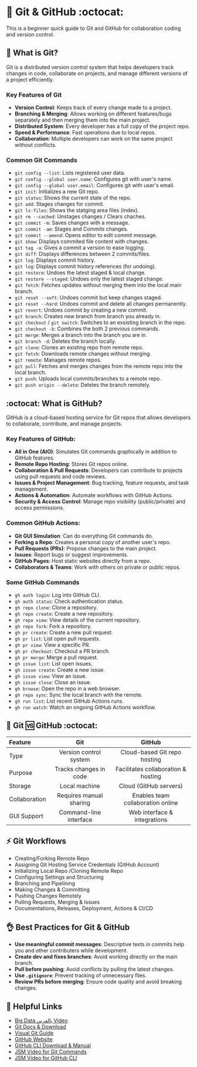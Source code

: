# :arrows_counterclockwise: Git & GitHub :octocat:
This is a beginner quick guide to Git and GitHub for collaboration coding and version control.


## :arrows_counterclockwise: What is Git?
Git is a distributed version control system that helps developers track changes in code, collaborate on projects, and manage different versions of a project efficiently.

### Key Features of Git
- **Version Control**: Keeps track of every change made to a project.
- **Branching & Merging**: Allows working on different features/bugs separately and then merging them into the main project.
- **Distributed System**: Every developer has a full copy of the project repo.
- **Speed & Performance**: Fast operations due to local repos.
- **Collaboration**: Multiple developers can work on the same project without conflicts.

### Common Git Commands
- `git config --list`: Lists registered user data.
- `git config --global user.name`: Configures git with user's name.
- `git config --global user.email`: Configures git with user's email.
- `git init`: Initializes a new Git repo.
- `git status`: Shows the current state of the repo.
- `git add`: Stages changes for commit.
- `git ls-files`: Shows the statging area files (index).
- `git rm --cached`: Unstages changes / Clears chaches.
- `git commit -m`: Saves changes with a message.
- `git commit -am`: Stages and Commits changes.
- `git commit --amend`: Opens editor to edit commit message.
- `git show`: Displays commited file content with changes.
- `git tag -a`: Gives a commit a version to ease logging.
- `git diff`: Displays differences between 2 commits/files.
- `git log`: Displays commit history.
- `git log`: Displays commit history references (for undoing).
- `git restore`: Undoes the latest staged & local change.
- `git restore --staged`: Undoes only the latest staged change.
- `git fetch`: Fetches updates without merging them into the local main branch.
- `git reset --soft`: Undoes commit but keep changes staged.
- `git reset --hard`: Undoes commit and delete all changes permanently.
- `git revert`: Undoes commit by creating a new commit.
- `git branch`: Creates new branch from branch you already in.
- `git checkout` / `git switch`: Switches to an exsisting branch in the repo.
- `git checkout -b`: Combines the both 2 previous commands.
- `git merge`: Merges a branch into the branch you are in.
- `git branch -d`: Deletes the branch locally.
- `git clone`: Clones an existing repo from remote repo.
- `git fetch`: Downloads remote changes without merging.
- `git remote`: Manages remote repos.
- `git pull`: Fetches and merges changes from the remote repo into the local branch.
- `git push`: Uploads local commits/branches to a remote repo.
- `git push origin --delete`: Deletes the branch remotely.


## :octocat: What is GitHub?
GitHub is a cloud-based hosting service for Git repos that allows developers to collaborate, contribute, and manage projects.

### Key Features of GitHub:
- **All in One (AIO)**: Simulates Git commands graphically in addition to GitHub features.
- **Remote Repo Hosting**: Stores Git repos online.
- **Collaboration & Pull Requests**: Developers can contribute to projects using pull requests and code reviews.
- **Issues & Project Management**: Bug tracking, feature requests, and task management.
- **Actions & Automation**: Automate workflows with GitHub Actions.
- **Security & Access Control**: Manage repo visibility (public/private) and access permissions.

### Common GitHub Actions:
- **Git GUI Simulation**: Can do everything Git commands do.
- **Forking a Repo**: Creates a personal copy of another user's repo.
- **Pull Requests (PRs)**: Propose changes to the main project.
- **Issues**: Report bugs or suggest improvements.
- **GitHub Pages**: Host static websites directly from a repo.
- **Collaborators & Teams**: Work with others on private or public repos.

### Some GitHub Commands
- `gh auth login`: Log into GitHub CLI.
- `gh auth status`: Check authentication status.
- `gh repo clone`: Clone a repository.
- `gh repo create`: Create a new repository.
- `gh repo view`: View details of the current repository.
- `gh repo fork`: Fork a repository.
- `gh pr create`: Create a new pull request.
- `gh pr list`: List open pull requests.
- `gh pr view`: View a specific PR.
- `gh pr checkout`: Checkout a PR branch.
- `gh pr merge`: Merge a pull request.
- `gh issue list`: List open issues.
- `gh issue create`: Create a new issue.
- `gh issue view`: View an issue.
- `gh issue close`: Close an issue.
- `gh browse`: Open the repo in a web browser.
- `gh repo sync`: Sync the local branch with the remote.
- `gh run list`: List recent GitHub Actions runs.
- `gh run watch`: Watch an ongoing GitHub Actions workflow.


## :arrows_counterclockwise: Git :vs: GitHub :octocat:
|Feature|Git|GitHub|
|:-|:-:|:-:|
|Type|Version control system|Cloud-based Git repo hosting|
|Purpose|Tracks changes in code|Facilitates collaboration & hosting|
|Storage|Local machine|Cloud (GitHub servers)|
|Collaboration|Requires manual sharing|Enables team collaboration online|
|GUI Support|Command-line interface|Web interface & integrations|


## :zap: Git Workflows
- Creating/Forking Remote Repo
- Assigning Git Hosting Service Credentials (GitHub Account)
- Initializing Local Repo /Cloning Remote Repo
- Configuring Settings and Structuring
- Branching and Pipelining
- Making Changes & Committing
- Pushing Changes Remotely
- Pulling Requests, Merging & Issues
- Documentations, Releases, Deployment, Actions & CI/CD


## :ok_hand: Best Practices for Git & GitHub
- **Use meaningful commit messages**: Descriptive texts in commits help you and other contributers while development.
- **Create dev and fixes branches**: Avoid working directly on the main branch.
- **Pull before pushing**: Avoid conflicts by pulling the latest changes.
- **Use `.gitignore`**: Prevent tracking of unnecessary files.
- **Review PRs before merging**: Ensure code quality and avoid breaking changes.


## :link: Helpful Links
- [Big Data بالعربي Video](https://youtu.be/Q6G-J54vgKc?si=D_NZ9u4F7jV4bcw8)
- [Git Docs & Download](https://git-scm.com/)
- [Visual Git Guide](https://marklodato.github.io/visual-git-guide/index-en.html)
- [GitHub Website](https://github.com/)
- [GitHub CLI Download & Manual](https://cli.github.com)
- [JSM Video for Git Commands](https://youtu.be/XpvA00MRZ0o?si=u-Uc0Z4Y3IgCPQ_i)
- [JSM Video for GitHub CLI](https://youtu.be/3c64BQm75eg?si=g56ISf3gKL__Tk9q)